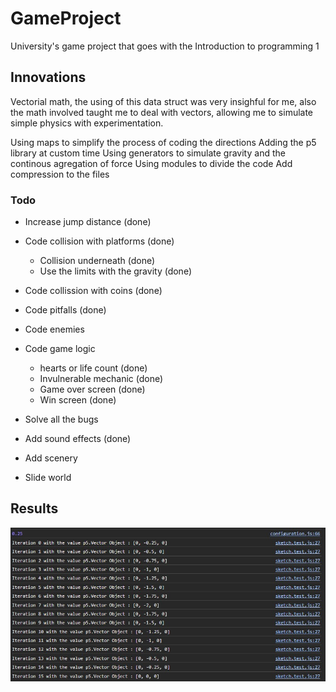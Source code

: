 # GameProject

University's game project that goes with the Introduction to programming 1

## Innovations

Vectorial math, the using of this data struct was very insighful for me, also the math involved taught me to deal with vectors, allowing me to simulate simple physics with experimentation.

Using maps to simplify the process of coding the directions
Adding the p5 library at custom time
Using generators to simulate gravity and the continous agregation of force
Using modules to divide the code
Add compression to the files

### Todo

- Increase jump distance (done)
- Code collision with platforms (done)
  - Collision underneath (done)
  - Use the limits with the gravity (done)
- Code collission with coins (done)
- Code pitfalls (done)
- Code enemies
- Code game logic
  - hearts or life count (done)
  - Invulnerable mechanic (done)
  - Game over screen (done)
  - Win screen (done)
- Solve all the bugs

- Add sound effects (done)
- Add scenery
- Slide world

## Results

<img src="./docs/generator_imp.jpg">
